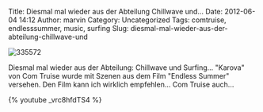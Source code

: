 Title: Diesmal mal wieder aus der Abteilung Chillwave und...
Date: 2012-06-04 14:12
Author: marvin
Category: Uncategorized
Tags: comtruise, endlesssummer, music, surfing
Slug: diesmal-mal-wieder-aus-der-abteilung-chillwave-und

![335572]({static}/images/335572.png)

Diesmal mal wieder aus der Abteilung: Chillwave und Surfing... "Karova"
von Com Truise wurde mit Szenen aus dem Film "Endless Summer" versehen.
Den Film kann ich wirklich empfehlen... Com Truise auch...

{% youtube _vrc8hfdTS4 %}

